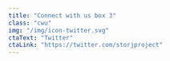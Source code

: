```yaml
---
title: "Connect with us box 3"
class: "cwu"
img: "/img/icon-twitter.svg"
ctaText: "Twitter"
ctaLink: "https://twitter.com/storjproject"
---
```


